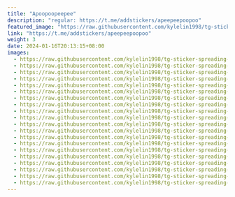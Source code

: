 ```yaml
---
title: "Apoopoopeepee"
description: "regular: https://t.me/addstickers/apeepeepoopoo"
featured_image: "https://raw.githubusercontent.com/kylelin1998/tg-sticker-spreading-worldwide-images/main/img/6f65f185-e6c7-49cb-8214-2330d5442cd5.jpg"
link: "https://t.me/addstickers/apeepeepoopoo"
weight: 3
date: 2024-01-16T20:13:15+08:00
images:
  - https://raw.githubusercontent.com/kylelin1998/tg-sticker-spreading-worldwide-images/main/img/6f65f185-e6c7-49cb-8214-2330d5442cd5.jpg
  - https://raw.githubusercontent.com/kylelin1998/tg-sticker-spreading-worldwide-images/main/img/1619f6ff-bf1f-426c-8b46-083fa4163b71.jpg
  - https://raw.githubusercontent.com/kylelin1998/tg-sticker-spreading-worldwide-images/main/img/3025ecb4-99dc-4b2a-966d-1ebba9d5e0a4.jpg
  - https://raw.githubusercontent.com/kylelin1998/tg-sticker-spreading-worldwide-images/main/img/5defe278-dd59-4af6-be77-5a0a37d0b5a0.jpg
  - https://raw.githubusercontent.com/kylelin1998/tg-sticker-spreading-worldwide-images/main/img/49ac58d0-3103-4edb-b4c8-f9e543275420.jpg
  - https://raw.githubusercontent.com/kylelin1998/tg-sticker-spreading-worldwide-images/main/img/ba486117-b9e9-4325-8b15-d6584dbb7721.jpg
  - https://raw.githubusercontent.com/kylelin1998/tg-sticker-spreading-worldwide-images/main/img/3971c375-03f2-4390-b5fa-72d775ec7197.jpg
  - https://raw.githubusercontent.com/kylelin1998/tg-sticker-spreading-worldwide-images/main/img/5988b726-884b-46e9-9d26-32c224f28c7e.jpg
  - https://raw.githubusercontent.com/kylelin1998/tg-sticker-spreading-worldwide-images/main/img/023ba686-e898-4ba9-9abd-9bbfcaaa7605.jpg
  - https://raw.githubusercontent.com/kylelin1998/tg-sticker-spreading-worldwide-images/main/img/d35a9bf2-7a56-4ad8-a485-385cf200c36a.jpg
  - https://raw.githubusercontent.com/kylelin1998/tg-sticker-spreading-worldwide-images/main/img/5aa2ea03-16d5-4be5-a41a-780be05a09d4.jpg
  - https://raw.githubusercontent.com/kylelin1998/tg-sticker-spreading-worldwide-images/main/img/c54785c0-82b7-4070-8612-1eed8cba3120.jpg
  - https://raw.githubusercontent.com/kylelin1998/tg-sticker-spreading-worldwide-images/main/img/d01f8f6c-770f-43a2-89b3-589195baef70.jpg
  - https://raw.githubusercontent.com/kylelin1998/tg-sticker-spreading-worldwide-images/main/img/1a5cfc16-d428-4782-a17c-5a353d625c54.jpg
  - https://raw.githubusercontent.com/kylelin1998/tg-sticker-spreading-worldwide-images/main/img/6719bf04-55e4-45aa-834d-8a6eb754fe11.jpg
  - https://raw.githubusercontent.com/kylelin1998/tg-sticker-spreading-worldwide-images/main/img/dc69da6e-68db-4a89-85f9-c9e9cb599e1d.jpg
  - https://raw.githubusercontent.com/kylelin1998/tg-sticker-spreading-worldwide-images/main/img/67552a6b-7d59-4d0c-82a9-458b5d90813e.jpg
  - https://raw.githubusercontent.com/kylelin1998/tg-sticker-spreading-worldwide-images/main/img/89200cd6-7ef1-496e-b043-47d662a0f89b.jpg
  - https://raw.githubusercontent.com/kylelin1998/tg-sticker-spreading-worldwide-images/main/img/4050981c-460b-45b5-8d24-1e670f5740a8.jpg
  - https://raw.githubusercontent.com/kylelin1998/tg-sticker-spreading-worldwide-images/main/img/c92d4ab1-139e-4786-8e64-171f6ab370b2.jpg
---
```

